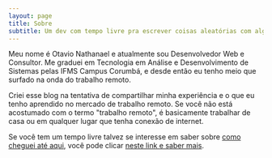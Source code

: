 ```yaml
---
layout: page
title: Sobre
subtitle: Um dev com tempo livre pra escrever coisas aleatórias com alguma relevância
---
```


Meu nome é Otavio Nathanael e atualmente sou Desenvolvedor Web e Consultor. Me graduei em Tecnologia em Análise e Desenvolvimento de Sistemas pelas IFMS Campus Corumbá, e desde então eu tenho meio que surfado na onda do trabalho remoto.

Criei esse blog na tentativa de compartilhar minha experiência e o que eu tenho aprendido no mercado de trabalho remoto. Se você não está acostumado com o termo "trabalho remoto", é basicamente trabalhar de casa ou em qualquer lugar que tenha conexão de internet.

Se você tem um tempo livre talvez se interesse em saber sobre [como cheguei até aqui](mystory), você pode clicar [neste link e saber mais](mystory).
